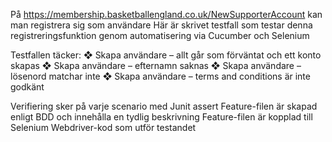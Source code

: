 På https://membership.basketballengland.co.uk/NewSupporterAccount 
kan man registrera sig som användare
Här är skrivet testfall som testar denna
registreringsfunktion genom automatisering
via Cucumber och Selenium

Testfallen täcker:
❖ Skapa användare – allt går som förväntat
och ett konto skapas
❖ Skapa användare – efternamn saknas
❖ Skapa användare – lösenord matchar inte
❖ Skapa användare – terms and conditions är
inte godkänt

Verifiering sker på varje scenario med Junit assert
Feature-filen är skapad enligt BDD och innehålla en tydlig beskrivning
Feature-filen är kopplad till Selenium Webdriver-kod som utför testandet
